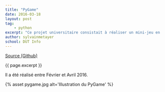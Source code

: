 ```yaml
---
title: "PyGame"
date: 2016-03-18
layout: post
tag: 
    - python
excerpt: "Ce projet universitaire consistait à réaliser un mini-jeu en réseau, à l'aide des librairies PyGame et PodSixNet."
author: sylvainmetayer
school: DUT Info
---
```


[Source (Github)](https://github.com/sylvainmetayer/pygame)

{{ page.excerpt }}

Il a été réalisé entre Février et Avril 2016.

{% asset pygame.jpg alt='Illustration du PyGame' %}
